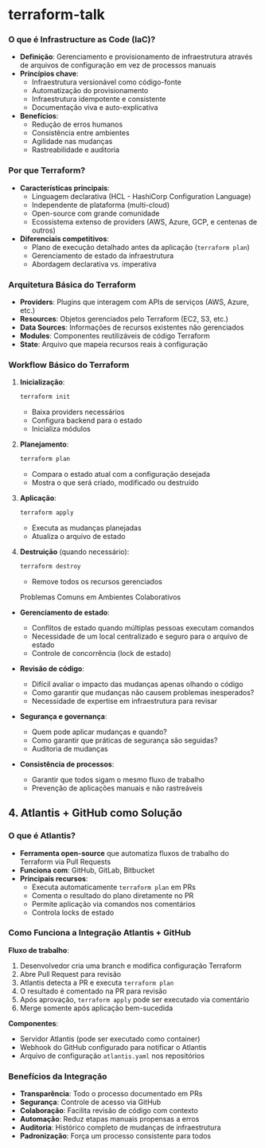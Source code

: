# terraform-talk

### O que é Infrastructure as Code (IaC)?
- **Definição**: Gerenciamento e provisionamento de infraestrutura através de arquivos de configuração em vez de processos manuais
- **Princípios chave**:
  - Infraestrutura versionável como código-fonte
  - Automatização do provisionamento
  - Infraestrutura idempotente e consistente
  - Documentação viva e auto-explicativa
- **Benefícios**:
  - Redução de erros humanos
  - Consistência entre ambientes
  - Agilidade nas mudanças
  - Rastreabilidade e auditoria


### Por que Terraform?
- **Características principais**:
  - Linguagem declarativa (HCL - HashiCorp Configuration Language)
  - Independente de plataforma (multi-cloud)
  - Open-source com grande comunidade
  - Ecossistema extenso de providers (AWS, Azure, GCP, e centenas de outros)
- **Diferenciais competitivos**:
  - Plano de execução detalhado antes da aplicação (`terraform plan`)
  - Gerenciamento de estado da infraestrutura
  - Abordagem declarativa vs. imperativa

### Arquitetura Básica do Terraform
- **Providers**: Plugins que interagem com APIs de serviços (AWS, Azure, etc.)
- **Resources**: Objetos gerenciados pelo Terraform (EC2, S3, etc.)
- **Data Sources**: Informações de recursos existentes não gerenciados
- **Modules**: Componentes reutilizáveis de código Terraform
- **State**: Arquivo que mapeia recursos reais à configuração


### Workflow Básico do Terraform

1. **Inicialização**:
   ```bash
   terraform init
   ```
   - Baixa providers necessários
   - Configura backend para o estado
   - Inicializa módulos

2. **Planejamento**:
   ```bash
   terraform plan
   ```
   - Compara o estado atual com a configuração desejada
   - Mostra o que será criado, modificado ou destruído

3. **Aplicação**:
   ```bash
   terraform apply
   ```
   - Executa as mudanças planejadas
   - Atualiza o arquivo de estado

4. **Destruição** (quando necessário):
   ```bash
   terraform destroy
   ```
   - Remove todos os recursos gerenciados

    Problemas Comuns em Ambientes Colaborativos
- **Gerenciamento de estado**:
  - Conflitos de estado quando múltiplas pessoas executam comandos
  - Necessidade de um local centralizado e seguro para o arquivo de estado
  - Controle de concorrência (lock de estado)

- **Revisão de código**:
  - Difícil avaliar o impacto das mudanças apenas olhando o código
  - Como garantir que mudanças não causem problemas inesperados?
  - Necessidade de expertise em infraestrutura para revisar

- **Segurança e governança**:
  - Quem pode aplicar mudanças e quando?
  - Como garantir que práticas de segurança são seguidas?
  - Auditoria de mudanças

- **Consistência de processos**:
  - Garantir que todos sigam o mesmo fluxo de trabalho
  - Prevenção de aplicações manuais e não rastreáveis

## 4. Atlantis + GitHub como Solução

### O que é Atlantis?
- **Ferramenta open-source** que automatiza fluxos de trabalho do Terraform via Pull Requests
- **Funciona com**: GitHub, GitLab, Bitbucket
- **Principais recursos**:
  - Executa automaticamente `terraform plan` em PRs
  - Comenta o resultado do plano diretamente no PR
  - Permite aplicação via comandos nos comentários
  - Controla locks de estado

### Como Funciona a Integração Atlantis + GitHub

**Fluxo de trabalho**:
1. Desenvolvedor cria uma branch e modifica configuração Terraform
2. Abre Pull Request para revisão
3. Atlantis detecta a PR e executa `terraform plan`
4. O resultado é comentado na PR para revisão
5. Após aprovação, `terraform apply` pode ser executado via comentário
6. Merge somente após aplicação bem-sucedida

**Componentes**:
- Servidor Atlantis (pode ser executado como container)
- Webhook do GitHub configurado para notificar o Atlantis
- Arquivo de configuração `atlantis.yaml` nos repositórios

### Benefícios da Integração
- **Transparência**: Todo o processo documentado em PRs
- **Segurança**: Controle de acesso via GitHub
- **Colaboração**: Facilita revisão de código com contexto
- **Automação**: Reduz etapas manuais propensas a erros
- **Auditoria**: Histórico completo de mudanças de infraestrutura
- **Padronização**: Força um processo consistente para todos
